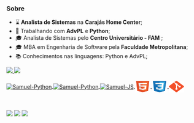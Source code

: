 ### Sobre

- ⌛ **Analista de Sistemas** na **Carajás Home Center**;
- 📕 Trabalhando com **AdvPL** e **Python**;
- 🎓 Analista de Sistemas pelo **Centro Universitário - FAM** ;
- 🎓 MBA em Engenharia de Software pela **Faculdade Metropolitana**;
- 📚 Conhecimentos nas linguagens: Python e AdvPL;

<div>
  <a href="https://github-readme-stats.vercel.app/api?username=samalvesd&show_icons=true&theme=radical&include_all_commits=true&count_private=true" target="_blank">
  <img height="180em" src="https://github-readme-stats.vercel.app/api?username=samalvesd&show_icons=true&theme=radical&include_all_commits=true&count_private=true"/>
  <a href="https://github-readme-stats.vercel.app/api/top-langs/?username=samalvesd&layout=compact&langs_count=7&theme=radical" target="_blank">
  <img height="140em" src="https://github-readme-stats.vercel.app/api/top-langs/?username=samalvesd&layout=compact&langs_count=7&theme=radical"/>
</div>
<div style="display: inline_block"><br>

  
  <img align="center" alt="Samuel-Python" height="30" width="40" src="https://cdn.jsdelivr.net/gh/devicons/devicon@latest/icons/java/java-plain.svg"/>
  <img align="center" alt="Samuel-Python" height="30" width="40" src="https://cdn.jsdelivr.net/gh/devicons/devicon/icons/python/python-original.svg">
  <img align="center" alt="Samuel-JS" height="30" width="40" src="https://cdn.jsdelivr.net/gh/devicons/devicon/icons/javascript/javascript-original.svg">
  <img align="center" alt="Samuel-HTML" height="30" width="40" src="https://raw.githubusercontent.com/devicons/devicon/master/icons/html5/html5-original.svg">
  <img align="center" alt="Samuel-CSS" height="30" width="40" src="https://raw.githubusercontent.com/devicons/devicon/master/icons/css3/css3-original.svg">
  <img align="center" alt="Samuel-GIT" height="30" width="40" src="https://github.com/devicons/devicon/blob/master/icons/git/git-original.svg">
</div>
<br>

##

<div> 
  <a href="https://www.linkedin.com/in/samuelalves10/" target="_blank"><img src="https://img.shields.io/badge/LinkedIn-0077B5?style=for-the-badge&logo=linkedin&logoColor=white" target="_blank"></a>
  <a href = "https://www.instagram.com/samalves7/"><img src="https://img.shields.io/badge/Instagram-E4405F?style=for-the-badge&logo=instagram&logoColor=white"></a>
  <a href = "mailto:samalves.dev@gmail.com"><img src="https://img.shields.io/badge/Gmail-D14836?style=for-the-badge&logo=gmail&logoColor=white" target="_blank"></a>
</div>
